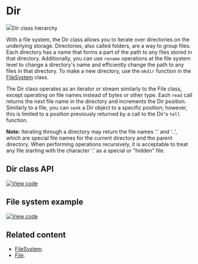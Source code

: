 # Dir

<span class="images">![](https://os.mbed.com/docs/mbed-os/v6.2/mbed-os-api-doxy/classmbed_1_1_dir.png)<span>Dir class hierarchy</span></span>

With a file system, the Dir class allows you to iterate over directories on the underlying storage. Directories, also called folders, are a way to group files. Each directory has a name that forms a part of the path to any files stored in that directory. Additionally, you can use `rename` operations at the file system level to change a directory's name and efficiently change the path to any files in that directory. To make a new directory, use the `mkdir` function in the [FileSystem](filesystem.html) class.

The Dir class operates as an iterator or stream similarly to the File class, except operating on file names instead of bytes or other type. Each `read` call returns the next file name in the directory and increments the Dir position. Similarly to a file, you can `seek` a Dir object to a specific position; however, this is limited to a position previously returned by a call to the Dir's `tell` function.

<span class="notes">**Note:** Iterating through a directory may return the file names '.' and '..', which are special file names for the current directory and the parent directory. When performing operations recursively, it is acceptable to treat any file starting with the character '.' as a special or "hidden" file.</span>

## Dir class API

[![View code](https://www.mbed.com/embed/?type=library)](https://os.mbed.com/docs/mbed-os/v6.2/mbed-os-api-doxy/classmbed_1_1_dir.html)

## File system example

[![View code](https://www.mbed.com/embed/?url=https://github.com/ARMmbed/mbed-os-example-filesystem/)](https://github.com/ARMmbed/mbed-os-example-filesystem/blob/mbed-os-6.0.0/main.cpp)

## Related content

- [FileSystem](filesystem.html).
- [File](file.html).

